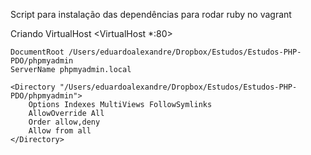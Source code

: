 Script para instalação das dependências para rodar ruby no vagrant

Criando VirtualHost
<VirtualHost *:80>
	
	DocumentRoot /Users/eduardoalexandre/Dropbox/Estudos/Estudos-PHP-PDO/phpmyadmin
	ServerName phpmyadmin.local
	
	<Directory "/Users/eduardoalexandre/Dropbox/Estudos/Estudos-PHP-PDO/phpmyadmin">
		Options Indexes MultiViews FollowSymlinks
		AllowOverride All
		Order allow,deny
		Allow from all
	</Directory>

</VirtualHost>
